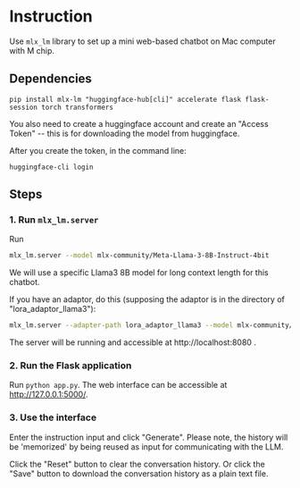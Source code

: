 # Instruction

Use `mlx_lm` library to set up a mini web-based chatbot on Mac
computer with M chip.

## Dependencies

```
pip install mlx-lm "huggingface-hub[cli]" accelerate flask flask-session torch transformers
```

You also need to create a huggingface account and create an "Access
Token" -- this is for downloading the model from huggingface. 

After you create the token, in the command line:

```
huggingface-cli login
```

## Steps

### 1. Run `mlx_lm.server` 

Run 

```bash
mlx_lm.server --model mlx-community/Meta-Llama-3-8B-Instruct-4bit

```

We will use a specific Llama3 8B model for long context length for
this chatbot.

If you have an adaptor, do this (supposing the adaptor is in the
directory of "lora_adaptor_llama3"):

```bash
mlx_lm.server --adapter-path lora_adaptor_llama3 --model mlx-community/Meta-Llama-3-8B-Instruct-4bit
```

The server will be running and accessible at http://localhost:8080 .
   
### 2. Run the Flask application

Run `python app.py`. The web interface can be  accessible at
http://127.0.0.1:5000/.

### 3. Use the interface

Enter the instruction input and click "Generate". Please note, the
history will be 'memorized' by being reused as input for communicating
with the LLM.

Click the "Reset" button to clear the conversation history. Or click
the "Save" button to download the conversation history as a plain text
file.
